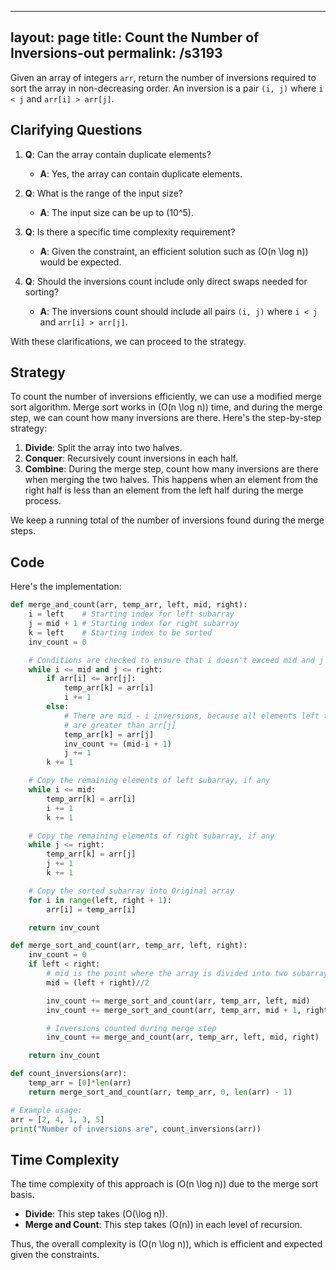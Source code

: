 
---
layout: page
title:  Count the Number of Inversions-out
permalink: /s3193
---

Given an array of integers `arr`, return the number of inversions required to sort the array in non-decreasing order. An inversion is a pair `(i, j)` where `i < j` and `arr[i] > arr[j]`.

## Clarifying Questions

1. **Q**: Can the array contain duplicate elements?
   - **A**: Yes, the array can contain duplicate elements.

2. **Q**: What is the range of the input size?
   - **A**: The input size can be up to \(10^5\).

3. **Q**: Is there a specific time complexity requirement?
   - **A**: Given the constraint, an efficient solution such as \(O(n \log n)\) would be expected.

4. **Q**: Should the inversions count include only direct swaps needed for sorting?
   - **A**: The inversions count should include all pairs `(i, j)` where `i < j` and `arr[i] > arr[j]`.

With these clarifications, we can proceed to the strategy.

## Strategy

To count the number of inversions efficiently, we can use a modified merge sort algorithm. Merge sort works in \(O(n \log n)\) time, and during the merge step, we can count how many inversions are there. Here's the step-by-step strategy:

1. **Divide**: Split the array into two halves.
2. **Conquer**: Recursively count inversions in each half.
3. **Combine**: During the merge step, count how many inversions are there when merging the two halves. This happens when an element from the right half is less than an element from the left half during the merge process.

We keep a running total of the number of inversions found during the merge steps.

## Code

Here's the implementation:

```python
def merge_and_count(arr, temp_arr, left, mid, right):
    i = left    # Starting index for left subarray
    j = mid + 1 # Starting index for right subarray
    k = left    # Starting index to be sorted
    inv_count = 0

    # Conditions are checked to ensure that i doesn't exceed mid and j doesn't exceed right
    while i <= mid and j <= right:
        if arr[i] <= arr[j]:
            temp_arr[k] = arr[i]
            i += 1
        else:
            # There are mid - i inversions, because all elements left to i in left subarray
            # are greater than arr[j]
            temp_arr[k] = arr[j]
            inv_count += (mid-i + 1)
            j += 1
        k += 1

    # Copy the remaining elements of left subarray, if any
    while i <= mid:
        temp_arr[k] = arr[i]
        i += 1
        k += 1

    # Copy the remaining elements of right subarray, if any
    while j <= right:
        temp_arr[k] = arr[j]
        j += 1
        k += 1

    # Copy the sorted subarray into Original array
    for i in range(left, right + 1):
        arr[i] = temp_arr[i]

    return inv_count

def merge_sort_and_count(arr, temp_arr, left, right):
    inv_count = 0
    if left < right:
        # mid is the point where the array is divided into two subarrays
        mid = (left + right)//2

        inv_count += merge_sort_and_count(arr, temp_arr, left, mid)
        inv_count += merge_sort_and_count(arr, temp_arr, mid + 1, right)

        # Inversions counted during merge step
        inv_count += merge_and_count(arr, temp_arr, left, mid, right)

    return inv_count

def count_inversions(arr):
    temp_arr = [0]*len(arr)
    return merge_sort_and_count(arr, temp_arr, 0, len(arr) - 1)

# Example usage:
arr = [2, 4, 1, 3, 5]
print("Number of inversions are", count_inversions(arr))
```

## Time Complexity

The time complexity of this approach is \(O(n \log n)\) due to the merge sort basis.

- **Divide**: This step takes \(O(\log n)\).
- **Merge and Count**: This step takes \(O(n)\) in each level of recursion.

Thus, the overall complexity is \(O(n \log n)\), which is efficient and expected given the constraints.